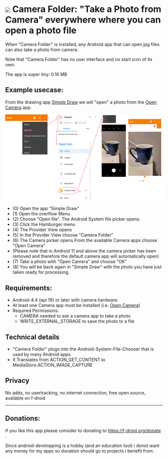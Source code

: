# ![](https://github.com/k3b/CameraFolder/raw/master/app/src/main/res/drawable/camera_folder.png) Camera Folder: "Take a Photo from Camera" everywhere where you can open a photo file 

When "Camera Folder" is installed, any Android app that can open jpg files can also take a photo from camera.

Note that "Camera Folder" has no user interface and no start icon of its own.

The app is super tiny: 0.16 MB

## Example usecase:

From the drawing app [Simple Draw](https://github.com/SimpleMobileTools/Simple-Draw) we will "open" a photo from the [Open Camera](https://f-droid.org/en/packages/net.sourceforge.opencamera) app.

![](https://github.com/k3b/CameraFolder/raw/master/fastlane/metadata/android/en-US/images/phoneScreenshots/Workflow-2.png)

* (0) Open the app "Simple Draw"
* (1) Open the overflow Menu
* (2) Choose "Open file". The Android System file picker opens.
* (3) Click the Hamburger menu
* (4) The Provider View opens
* (5) In the Provider View choose "Camera Folder"
* (6) The Camera picker opens.From the available Camera apps choose "Open Camera" 
* (Please note that in Android 11 and above the camera picker has been removed and therefore the default camera app will automatically open)
* (7) Take a photo with "Open Camera" and choose "OK" 
* (8) You will be back again in "Simple Draw" with the photo you have just taken ready for processing.    

## Requirements:

* Android-4.4 (api 19) or later with camera hardware.
* At least one Camera app must be installed (i.e. [Open Camera](https://f-droid.org/en/packages/net.sourceforge.opencamera))
* Required Permissions:  
  * CAMERA needed to ask a camera app to take a photo
  * WRITE_EXTERNAL_STORAGE to save the photo to a file

## Technical details

* "Camera Folder" plugs into the Android-System-File-Chooser that is used by many Android apps.
* It Translates from ACTION_GET_CONTENT.to MediaStore.ACTION_IMAGE_CAPTURE
 
## Privacy

No adds, no usertracking, no internet connection, free open source, available on f-droid


-----

## Donations: 

If you like this app please consider to donating to https://f-droid.org/donate .

Since android-developping is a hobby (and an education tool) i donot want any 
money for my apps so donation should go to projects i benefit from.

